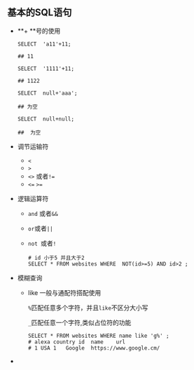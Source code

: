 ## 基本的SQL语句



+ **+ **号的使用

  ```mysql
  SELECT  'a11'+11;
  
  ## 11
  
  SELECT  '1111'+11;
  
  ## 1122
  
  SELECT  null+'aaa';
  
  ## 为空
  
  SELECT  null+null;
  
  ##  为空
  ```

+ 调节运输符

  - `<`
  - `>`
  - `<>` 或者`!=`
  - `<=` `>=` 

+ 逻辑运算符

  - `and` 或者`&&`

  - `or`或者`||`

  - `not `或者`!`

    ```mysql
    # id 小于5 并且大于2
    SELECT * FROM websites WHERE  NOT(id>=5) AND id>2 ;
    ```

    

+ 模糊查询

  + like 一般与通配符搭配使用

    `%`匹配任意多个字符，并且`like`不区分大小写

    `_`匹配任意一个字符,类似占位符的功能

    ```mysql
    SELECT * FROM websites WHERE name like 'g%' ;
    # alexa	country	id	name	url
    # 1	USA	1	Google	https://www.google.cm/
    
    ```

    

+ 

  

  